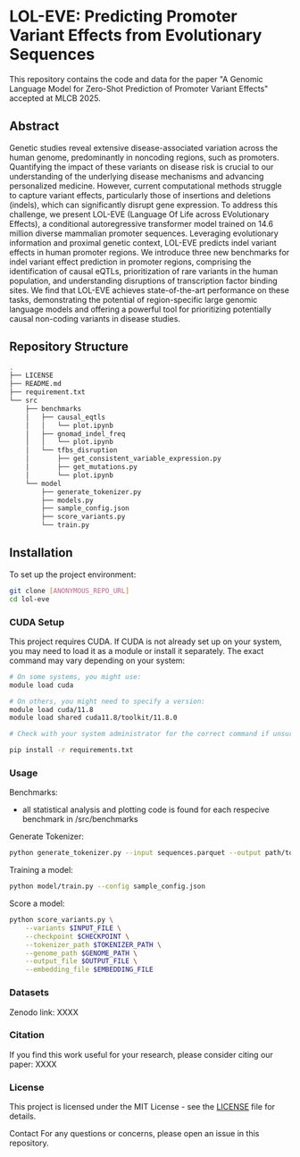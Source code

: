 # LOL-EVE: Predicting Promoter Variant Effects from Evolutionary Sequences

This repository contains the code and data for the paper "A Genomic Language Model for Zero-Shot Prediction of Promoter Variant Effects" accepted at MLCB 2025.

## Abstract

Genetic studies reveal extensive disease-associated variation across the human
genome, predominantly in noncoding regions, such as promoters. Quantifying
the impact of these variants on disease risk is crucial to our understanding of
the underlying disease mechanisms and advancing personalized medicine. However, current computational methods struggle to capture variant effects, particularly those of insertions and deletions (indels), which can significantly disrupt
gene expression. To address this challenge, we present LOL-EVE (Language Of
Life across EVolutionary Effects), a conditional autoregressive transformer model
trained on 14.6 million diverse mammalian promoter sequences. Leveraging evolutionary information and proximal genetic context, LOL-EVE predicts indel variant effects in human promoter regions. We introduce three new benchmarks for
indel variant effect prediction in promoter regions, comprising the identification of
causal eQTLs, prioritization of rare variants in the human population, and understanding disruptions of transcription factor binding sites. We find that LOL-EVE
achieves state-of-the-art performance on these tasks, demonstrating the potential
of region-specific large genomic language models and offering a powerful tool for
prioritizing potentially causal non-coding variants in disease studies.

## Repository Structure

```bash
.
├── LICENSE
├── README.md
├── requirement.txt
└── src
    ├── benchmarks
    │   ├── causal_eqtls
    │   │   └── plot.ipynb
    │   ├── gnomad_indel_freq
    │   │   └── plot.ipynb
    │   └── tfbs_disruption
    │       ├── get_consistent_variable_expression.py
    │       ├── get_mutations.py
    │       └── plot.ipynb
    └── model
        ├── generate_tokenizer.py
        ├── models.py
        ├── sample_config.json
        ├── score_variants.py
        └── train.py
```

## Installation

To set up the project environment:

```bash
git clone [ANONYMOUS_REPO_URL]
cd lol-eve
```

### CUDA Setup
This project requires CUDA. If CUDA is not already set up on your system, you may need to load it as a module or install it separately. The exact command may vary depending on your system:

```bash
# On some systems, you might use:
module load cuda

# On others, you might need to specify a version:
module load cuda/11.8
module load shared cuda11.8/toolkit/11.8.0

# Check with your system administrator for the correct command if unsure.
```

```bash
pip install -r requirements.txt
```

### Usage

Benchmarks:
- all statistical analysis and plotting code is found for each respecive benchmark in /src/benchmarks

Generate Tokenizer:

```bash
python generate_tokenizer.py --input sequences.parquet --output path/to/tokenizer
```

Training a model:

```bash
python model/train.py --config sample_config.json
```

Score a model:

```bash
python score_variants.py \
    --variants $INPUT_FILE \
    --checkpoint $CHECKPOINT \
    --tokenizer_path $TOKENIZER_PATH \
    --genome_path $GENOME_PATH \
    --output_file $OUTPUT_FILE \
    --embedding_file $EMBEDDING_FILE
```

### Datasets
 
Zenodo link: XXXX


### Citation
If you find this work useful for your research, please consider citing our paper: XXXX

### License
This project is licensed under the MIT License - see the [LICENSE](LICENSE) file for details.

Contact
For any questions or concerns, please open an issue in this repository.